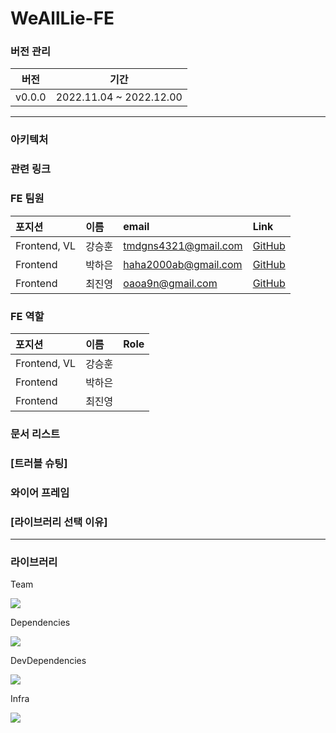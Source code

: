 # WeAllLie-FE


### 버전 관리

| 버전 | 기간 |
| ------- | --- |
| v0.0.0 | 2022.11.04 ~ 2022.12.00 |

---

### 아키텍처



### 관련 링크



### FE 팀원

| 포지션 | 이름 | email | Link |
| :---- | :---- | :---- | :---- |
| Frontend, VL  | 강승훈 | tmdgns4321@gmail.com | [GitHub](https://github.com/seunghoonKang) |
| Frontend | 박하은 | haha2000ab@gmail.com | [GitHub](https://github.com/yoooooooung) |
| Frontend | 최진영 | oaoa9n@gmail.com | [GitHub](https://github.com/parkharoi) |

### FE 역할

| 포지션 | 이름 | Role |
| :---- | :---- | :---- |
| Frontend, VL | 강승훈 | |
| Frontend | 박하은 |  |
| Frontend | 최진영 |  |

### 문서 리스트



### [트러블 슈팅]


### 와이어 프레임


### [라이브러리 선택 이유]



---

### 라이브러리

Team

<img src="https://i.imgur.com/I86rTVl.jpg"/></a>


Dependencies

<img src="https://i.imgur.com/I86rTVl.jpg"/></a>


DevDependencies

<img src="https://i.imgur.com/I86rTVl.jpg"/></a>


Infra

<img src="https://i.imgur.com/I86rTVl.jpg"/></a>
